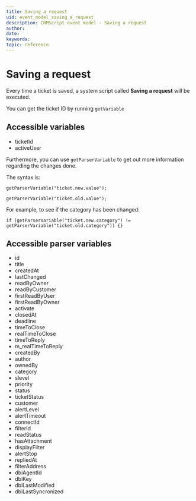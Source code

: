 ```yaml
---
title: Saving a request
uid: event_model_saving_a_request
description: CRMScript event model - Saving a request
author:
date:
keywords:
topic: reference
---
```


# Saving a request

Every time a ticket is saved, a system script called **Saving a request** will be executed.

You can get the ticket ID by running `getVariable`

## Accessible variables

* ticketId
* activeUser

Furthermore, you can use `getParserVariable` to get out more information regarding the changes done.

The syntax is:

```crmscript
getParserVariable("ticket.new.value");

getParserVariable("ticket.old.value");
```

For example, to see if the category has been changed:

```crmscript
if (getParserVariable("ticket.new.category") != getParserVariable("ticket.old.category")) {}
```

## Accessible parser variables

* id
* title
* createdAt
* lastChanged
* readByOwner
* readByCustomer
* firstReadByUser
* firstReadByOwner
* activate
* closedAt
* deadline
* timeToClose
* realTimeToClose
* timeToReply
* m_realTimeToReply
* createdBy
* author
* ownedBy
* category
* slevel
* priority
* status
* ticketStatus
* customer
* alertLevel
* alertTimeout
* connectId
* filterId
* readStatus
* hasAttachment
* displayFilter
* alertStop
* repliedAt
* filterAddress
* dbiAgentId
* dbiKey
* dbiLastModified
* dbiLastSyncronized
